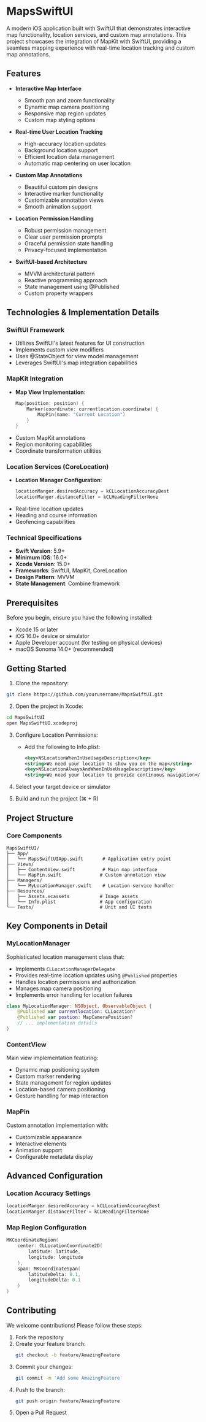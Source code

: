 # MapsSwiftUI

A modern iOS application built with SwiftUI that demonstrates interactive map functionality, location services, and custom map annotations. This project showcases the integration of MapKit with SwiftUI, providing a seamless mapping experience with real-time location tracking and custom map annotations.

## Features

- **Interactive Map Interface**
  - Smooth pan and zoom functionality
  - Dynamic map camera positioning
  - Responsive map region updates
  - Custom map styling options
  
- **Real-time User Location Tracking**
  - High-accuracy location updates
  - Background location support
  - Efficient location data management
  - Automatic map centering on user location
  
- **Custom Map Annotations**
  - Beautiful custom pin designs
  - Interactive marker functionality
  - Customizable annotation views
  - Smooth animation support
  
- **Location Permission Handling**
  - Robust permission management
  - Clear user permission prompts
  - Graceful permission state handling
  - Privacy-focused implementation
  
- **SwiftUI-based Architecture**
  - MVVM architectural pattern
  - Reactive programming approach
  - State management using @Published
  - Custom property wrappers

## Technologies & Implementation Details

### SwiftUI Framework
- Utilizes SwiftUI's latest features for UI construction
- Implements custom view modifiers
- Uses @StateObject for view model management
- Leverages SwiftUI's map integration capabilities

### MapKit Integration
- **Map View Implementation**:
  ```swift
  Map(position: position) {
      Marker(coordinate: currentlocation.coordinate) {
          MapPin(name: "Current Location")
      }
  }
  ```
- Custom MapKit annotations
- Region monitoring capabilities
- Coordinate transformation utilities

### Location Services (CoreLocation)
- **Location Manager Configuration**:
  ```swift
  locationManger.desiredAccuracy = kCLLocationAccuracyBest
  locationManger.distanceFilter = kCLHeadingFilterNone
  ```
- Real-time location updates
- Heading and course information
- Geofencing capabilities

### Technical Specifications
- **Swift Version**: 5.9+
- **Minimum iOS**: 16.0+
- **Xcode Version**: 15.0+
- **Frameworks**: SwiftUI, MapKit, CoreLocation
- **Design Pattern**: MVVM
- **State Management**: Combine framework

## Prerequisites

Before you begin, ensure you have the following installed:
- Xcode 15 or later
- iOS 16.0+ device or simulator
- Apple Developer account (for testing on physical devices)
- macOS Sonoma 14.0+ (recommended)

## Getting Started

1. Clone the repository:
```bash
git clone https://github.com/yourusername/MapsSwiftUI.git
```

2. Open the project in Xcode:
```bash
cd MapsSwiftUI
open MapsSwiftUI.xcodeproj
```

3. Configure Location Permissions:
   - Add the following to Info.plist:
     ```xml
     <key>NSLocationWhenInUseUsageDescription</key>
     <string>We need your location to show you on the map</string>
     <key>NSLocationAlwaysAndWhenInUseUsageDescription</key>
     <string>We need your location to provide continuous navigation</string>
     ```

4. Select your target device or simulator

5. Build and run the project (⌘ + R)

## Project Structure

### Core Components
```
MapsSwiftUI/
├── App/
│   └── MapsSwiftUIApp.swift       # Application entry point
├── Views/
│   ├── ContentView.swift          # Main map interface
│   └── MapPin.swift              # Custom annotation view
├── Managers/
│   └── MyLocationManager.swift    # Location service handler
├── Resources/
│   ├── Assets.xcassets           # Image assets
│   └── Info.plist                # App configuration
└── Tests/                        # Unit and UI tests
```

## Key Components in Detail

### MyLocationManager
Sophisticated location management class that:
- Implements `CLLocationManagerDelegate`
- Provides real-time location updates using `@Published` properties
- Handles location permissions and authorization
- Manages map camera positioning
- Implements error handling for location failures

```swift
class MyLocationManager: NSObject, ObservableObject {
    @Published var currentlocation: CLLocation?
    @Published var postion: MapCameraPosition?
    // ... implementation details
}
```

### ContentView
Main view implementation featuring:
- Dynamic map positioning system
- Custom marker rendering
- State management for region updates
- Location-based camera positioning
- Gesture handling for map interaction

### MapPin
Custom annotation implementation with:
- Customizable appearance
- Interactive elements
- Animation support
- Configurable metadata display

## Advanced Configuration

### Location Accuracy Settings
```swift
locationManger.desiredAccuracy = kCLLocationAccuracyBest
locationManger.distanceFilter = kCLHeadingFilterNone
```

### Map Region Configuration
```swift
MKCoordinateRegion(
    center: CLLocationCoordinate2D(
        latitude: latitude,
        longitude: longitude
    ),
    span: MKCoordinateSpan(
        latitudeDelta: 0.1,
        longitudeDelta: 0.1
    )
)
```

## Contributing

We welcome contributions! Please follow these steps:

1. Fork the repository
2. Create your feature branch:
   ```bash
   git checkout -b feature/AmazingFeature
   ```
3. Commit your changes:
   ```bash
   git commit -m 'Add some AmazingFeature'
   ```
4. Push to the branch:
   ```bash
   git push origin feature/AmazingFeature
   ```
5. Open a Pull Request
